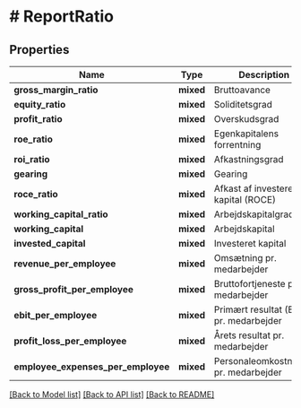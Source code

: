 # # ReportRatio

## Properties

Name | Type | Description | Notes
------------ | ------------- | ------------- | -------------
**gross_margin_ratio** | **mixed** | Bruttoavance | [optional]
**equity_ratio** | **mixed** | Soliditetsgrad | [optional]
**profit_ratio** | **mixed** | Overskudsgrad | [optional]
**roe_ratio** | **mixed** | Egenkapitalens forrentning | [optional]
**roi_ratio** | **mixed** | Afkastningsgrad | [optional]
**gearing** | **mixed** | Gearing | [optional]
**roce_ratio** | **mixed** | Afkast af investeret kapital (ROCE) | [optional]
**working_capital_ratio** | **mixed** | Arbejdskapitalgrad | [optional]
**working_capital** | **mixed** | Arbejdskapital | [optional]
**invested_capital** | **mixed** | Investeret kapital | [optional]
**revenue_per_employee** | **mixed** | Omsætning pr. medarbejder | [optional]
**gross_profit_per_employee** | **mixed** | Bruttofortjeneste pr. medarbejder | [optional]
**ebit_per_employee** | **mixed** | Primært resultat (EBIT) pr. medarbejder | [optional]
**profit_loss_per_employee** | **mixed** | Årets resultat pr. medarbejder | [optional]
**employee_expenses_per_employee** | **mixed** | Personaleomkostninger pr. medarbejder | [optional]

[[Back to Model list]](../../README.md#models) [[Back to API list]](../../README.md#endpoints) [[Back to README]](../../README.md)
